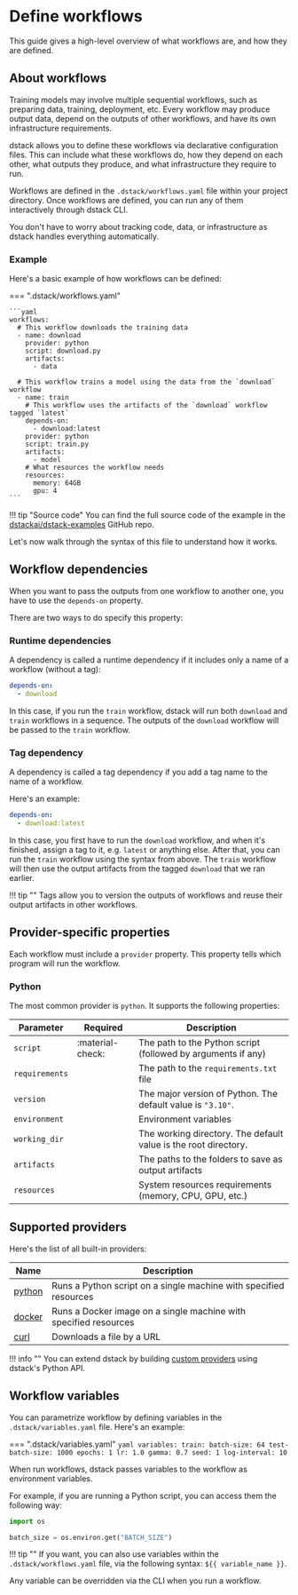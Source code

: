# Define workflows

This guide gives a high-level overview of what workflows are, and how they are defined.

## About workflows

Training models may involve multiple sequential workflows, such as preparing data,
training, deployment, etc. Every workflow may produce output data, depend on the outputs
of other workflows, and have its own infrastructure requirements.

dstack allows you to define these workflows via declarative configuration files. This can include what these workflows do, 
how they depend on each other, what outputs they produce, and what infrastructure they require to run.

Workflows are defined in the `.dstack/workflows.yaml` file within your project directory. 
Once workflows are defined, you can run any of them interactively through dstack CLI. 

You don't have to worry about 
tracking code, data, or infrastructure as dstack handles everything automatically.

### Example

Here's a basic example of how workflows can be defined:

=== ".dstack/workflows.yaml"

    ```yaml
    workflows:
      # This workflow downloads the training data 
      - name: download
        provider: python
        script: download.py
        artifacts:
          - data
    
      # This workflow trains a model using the data from the `download` workflow
      - name: train
        # This workflow uses the artifacts of the `download` workflow tagged `latest`
        depends-on:
          - download:latest
        provider: python
        script: train.py
        artifacts:
          - model
        # What resources the workflow needs 
        resources:
          memory: 64GB
          gpu: 4
    ```

!!! tip "Source code"
    You can find the full source code of the example in the [dstackai/dstack-examples](https://github.com/dstackai/dstack-examples) GitHub repo.

Let's now walk through the syntax of this file to understand how it works.

## Workflow dependencies

When you want to pass the outputs from one workflow to another one, you have to use the `depends-on` property.

There are two ways to do specify this property:

### Runtime dependencies

A dependency is called a runtime dependency if it includes only a name of a workflow (without a tag):

```yaml
depends-on:
  - download 
```

In this case, if you run the `train` workflow, dstack will run both `download` and `train` workflows in a sequence.
The outputs of the `download` workflow will be passed to the `train` workflow.

### Tag dependency

A dependency is called a tag dependency if you add a tag name to the name of a workflow.

Here's an example:

```yaml
depends-on:
  - download:latest 
```

In this case, you first have to run the `download` workflow, and when it's finished, assign a tag to it, e.g. `latest` 
or anything else. After that, you can run the `train` workflow using the syntax from above.
The `train` workflow will then use the output artifacts from the tagged `download` that we ran earlier.

!!! tip ""
    Tags allow you to version the outputs of workflows and reuse their output artifacts in other workflows.

## Provider-specific properties

Each workflow must include a `provider` property. This property tells which program will run the workflow.

### Python

The most common provider is `python`. It supports the following properties:


| Parameter      | Required         | Description                                                     |
|----------------|------------------|-----------------------------------------------------------------|
| `script`       | :material-check: | The path to the Python script (followed by arguments if any)    |
| `requirements` |                  | The path to the `requirements.txt` file                         |
| `version`      |                  | The major version of Python. The default value is `"3.10"`.     |
| `environment`  |                  | Environment variables                                           |
| `working_dir`  |                  | The working directory. The default value is the root directory. |
| `artifacts`    |                  | The paths to the folders to save as output artifacts            |
| `resources`    |                  | System resources requirements (memory, CPU, GPU, etc.)          |

[//]: # (TODO: Environment variables)

[//]: # (TODO: Artifacts)

[//]: # (TODO: Resources)

[//]: # (TODO: Add a link to the Providers Reference)

## Supported providers

Here's the list of all built-in providers:

| Name                                                                      | Description                                                       |
|---------------------------------------------------------------------------|-------------------------------------------------------------------|
| [python](https://github.com/dstackai/dstack/tree/master/providers/python) | Runs a Python script on a single machine with specified resources |
| [docker](https://github.com/dstackai/dstack/tree/master/providers/docker) | Runs a Docker image on a single machine with specified resources  |
| [curl](https://github.com/dstackai/dstack/tree/master/providers/curl)     | Downloads a file by a URL                                         |

!!! info ""
    You can extend dstack by building [custom providers](custom-providers.md) using dstack's Python API.

[//]: # (TODO: Add a link to the Providers Reference)

## Workflow variables

You can parametrize workflow by defining variables in the `.dstack/variables.yaml` file.
Here's an example:

=== ".dstack/variables.yaml"
    ```yaml
    variables:
     train:
       batch-size: 64
       test-batch-size: 1000
       epochs: 1
       lr: 1.0
       gamma: 0.7
       seed: 1
       log-interval: 10
    ```

When run workflows, dstack passes variables to the workflow as environment variables.

For example, if you are running a Python script, you can access them the following way:

```python
import os

batch_size = os.environ.get("BATCH_SIZE")
```

!!! tip ""
    If you want, you can also use variables within the `.dstack/workflows.yaml` file, via the following syntax: `${{ variable_name }}`.

Any variable can be overridden via the CLI when you run a workflow.